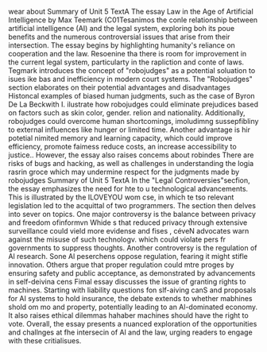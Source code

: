wear about
Summary of Unit 5 TextA 
The essay Law in the Age of Artificial Intelligence by Max Teemark (C01Tesanimos the conle 
relationship between artificial intelligence (AI) and the legal system, exploring boh its poue benefits and the numerous controversial issues that arise from their intersection. The essay begins by highlighting humanity's reliance on cooperation and the law. Resoenine tha there is room for improvement in the current legal system, particularty in the rapliction and conte of laws. Tegmark introduces the concept of "robojudges" as a potential soluation to isues ike bas and inefficiency in modern court systems. 
The "Robojudges" section elaborates on their potential advantages and disadvantages Histoncal 
examples of biased human judgments, such as the case of Byron De La Beckwith I. ilustrate how robojudges could eliminate prejudices based on factors such as skin color, gender. relion and nationality. Additionally, robojudges could overcome human shortcomings, imoludimng sussepfibliny to external influences like hunger or limited time. Another advantage is hir potetial nimited memory and learning capacity, which could improve efficiency, promote faimess reduce costs, an increase accessibility to justice.. However, the essay also raises concems about robindes There are risks of bugs and hacking, as well as challenges in understanding the logia rasrin groce which may undermine respect for the judgments made by robojudges
Summary of Unit 5 TextA 
In the "Legal Controversies"secfion, the essay emphasizes the need for hte to u technological advancements. This is illustrated by the ILOVEYOU wom cse, in which te tso relevant legislation led to the acquittal of two programmers. The section then delves into sever on topics. One major controversy is the balance between privacy and freedom ofinformvn Whide s that reduced privacy through extensive surveillance could vield more evidense and fises , céveN advocates warn against the misuse of such technologv. which could violate pers fr  governments to suppress thoughts. Another controversy is the regulation of Al research. Sone Al peserchens oppose regulation, fearing it might stifle innovation. Others argue that proper regulation could mtre proges by ensuring safety and public acceptance, as demonstrated by advancements in self-deivina cens Fimal essay discusses the issue of granting rights to machines. Starting with liability questions fon slf-aiving canS and proposals for AI systems to hold insurance, the debate extends to whether mabhines shold om mo and property, potentially leading to an Al-dominated economy. It also raises ethical dilemmas hahaber 
machines should have the right to vote. 
Overall, the essay presents a nuanced exploration of the opportunities and challnges at fhe intersecin of Al 
and the law, urging readers to engage with these critialisues.